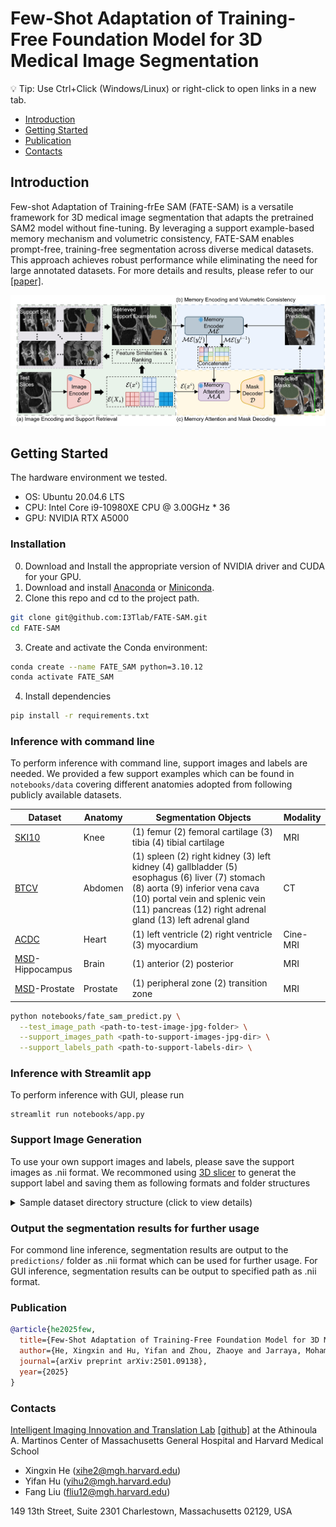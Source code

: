 # Few-Shot Adaptation of Training-Free Foundation Model for 3D Medical Image Segmentation

💡 Tip: Use Ctrl+Click (Windows/Linux) or right-click to open links in a new tab.

- [Introduction](#introduction)
- [Getting Started](#getting-started)
- [Publication](#publication)
- [Contacts](#contacts)

## Introduction
Few-shot Adaptation of Training-frEe SAM (FATE-SAM) is a versatile framework for 3D medical image segmentation that adapts the pretrained SAM2 model without fine-tuning. By leveraging a support example-based memory mechanism and volumetric consistency, FATE-SAM enables prompt-free, training-free segmentation across diverse medical datasets. This approach achieves robust performance while eliminating the need for large annotated datasets. For more details and results, please refer to our [[paper]](https://arxiv.org/abs/2501.09138).

![figure1.svg](resources%2Ffigure1.jpg)

## Getting Started
The hardware environment we tested.
- OS: Ubuntu 20.04.6 LTS
- CPU: Intel Core i9-10980XE CPU @ 3.00GHz * 36
- GPU: NVIDIA RTX A5000

### Installation
0. Download and Install the appropriate version of NVIDIA driver and CUDA for your GPU.
1. Download and install [Anaconda](https://www.anaconda.com/download) or [Miniconda](https://docs.anaconda.com/miniconda/).
2. Clone this repo and cd to the project path.
```bash
git clone git@github.com:I3Tlab/FATE-SAM.git
cd FATE-SAM
```
3. Create and activate the Conda environment:
```bash
conda create --name FATE_SAM python=3.10.12
conda activate FATE_SAM
```
4. Install dependencies
```bash
pip install -r requirements.txt
```

### Inference with command line
To perform inference with command line, support images and labels are needed. We provided a few support examples which can be found in `notebooks/data` covering different anatomies adopted from following publicly available datasets.

| Dataset | Anatomy | Segmentation Objects | Modality |
|-----|-----|-----| ----- |
| [SKI10](https://huggingface.co/datasets/YongchengYAO/SKI10) | Knee | (1) femur (2) femoral cartilage (3) tibia (4) tibial cartilage | MRI |
| [BTCV](https://www.synapse.org/Synapse:syn3193805/wiki/) | Abdomen | (1) spleen (2) right kidney (3) left kidney (4) gallbladder (5) esophagus (6) liver (7) stomach (8) aorta (9) inferior vena cava (10) portal vein and splenic vein (11) pancreas (12) right adrenal gland (13) left adrenal gland | CT |
| [ACDC](https://www.creatis.insa-lyon.fr/Challenge/acdc/databases.html)| Heart  | (1) left ventricle (2) right ventricle (3) myocardium | Cine-MRI |
| [MSD](http://medicaldecathlon.com/)-Hippocampus| Brain | (1) anterior (2) posterior | MRI |
| [MSD](http://medicaldecathlon.com/)-Prostate| Prostate | (1) peripheral zone (2) transition zone | MRI |

```bash
python notebooks/fate_sam_predict.py \
  --test_image_path <path-to-test-image-jpg-folder> \
  --support_images_path <path-to-support-images-jpg-dir> \
  --support_labels_path <path-to-support-labels-dir> \
```

### Inference with Streamlit app
To perform inference with GUI, please run
```batsh
streamlit run notebooks/app.py
```
<!--[ ] insert video for GUI inference here-->

### Support Image Generation

To use your own support images and labels, please save the support images as .nii format. We recommoned using [3D slicer](https://www.slicer.org/) to generat the support label and saving them as following formats and folder structures
 
<details>
  <summary>Sample dataset directory structure (click to view details)</summary>
    
```commandline
<dataset>/
├── Testimages/0001.nii.gz
├── Supportimages/             # 3D support images (.nii.gz)
│   ├── 0002.nii.gz
│   ├── 0003.nii.gz
│   └── ...
├── Supportlabels/             # 3D support labels (.nii.gz)
│   ├── 0002.nii.gz
│   └── 0003.nii.gz
└── 
```
</details>
    
<!--[ ] insert video for support generation here-->

   

### Output the segmentation results for further usage
For commond line inference, segmentation results are output to the `predictions/` folder as .nii format which can be used for further usage.
For GUI inference, segmentation results can be output to specified path as .nii format.


<!--### TODO
[ ] GUI video demo refinement
    [ ] normal speed
    [ ] intermediate result showing
    [ ] optimize layout and button
    [ ] consistency check
[ ] Support generation video demo
[ ] Output options of GUI-->

### Publication
```bibtex
@article{he2025few,
  title={Few-Shot Adaptation of Training-Free Foundation Model for 3D Medical Image Segmentation},
  author={He, Xingxin and Hu, Yifan and Zhou, Zhaoye and Jarraya, Mohamed and Liu, Fang},
  journal={arXiv preprint arXiv:2501.09138},
  year={2025}
}
```

### Contacts
[Intelligent Imaging Innovation and Translation Lab](https://liulab.mgh.harvard.edu/) [[github]](https://github.com/I3Tlab) at the Athinoula A. Martinos Center of Massachusetts General Hospital and Harvard Medical School
* Xingxin He (xihe2@mgh.harvard.edu)
* Yifan Hu (yihu2@mgh.harvard.edu)
* Fang Liu (fliu12@mgh.harvard.edu)

149 13th Street, Suite 2301
Charlestown, Massachusetts 02129, USA
